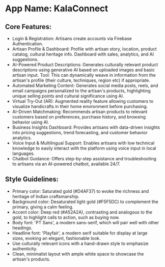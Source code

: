 # **App Name**: KalaConnect

## Core Features:

- Login & Registration: Artisans create accounts via Firebase Authentication.
- Artisan Profile & Dashboard: Profile with artisan story, location, product catalog, cultural heritage info. Dashboard with sales, analytics, and AI suggestions.
- AI-Powered Product Descriptions: Generates culturally relevant product descriptions using generative AI based on uploaded images and basic artisan input. Tool: This can dynamically weave in information from the artisan's profile (their culture, techniques, region etc) if appropriate.
- Automated Marketing Content: Generates social media posts, reels, and email campaigns personalized to the artisan's products, highlighting unique selling points and cultural significance using AI.
- Virtual Try-Out (AR): Augmented reality feature allowing customers to visualize handicrafts in their home environment before purchasing.
- AI-Driven Matchmaking: Recommends artisan products to relevant customers based on preferences, purchase history, and browsing behavior using AI.
- Business Insights Dashboard: Provides artisans with data-driven insights into pricing suggestions, trend forecasting, and customer behavior analytics.
- Voice Input & Multilingual Support: Enables artisans with low technical knowledge to easily interact with the platform using voice input in local languages.
- Chatbot Guidance: Offers step-by-step assistance and troubleshooting to artisans via an AI-powered chatbot, available 24/7.

## Style Guidelines:

- Primary color: Saturated gold (#D4AF37) to evoke the richness and heritage of Indian craftsmanship.
- Background color: Desaturated light gold (#F5F5DC) to complement the primary, giving a calm feeling.
- Accent color: Deep red (#A52A2A), contrasting and analogous to the gold, to highlight calls to action, such as buying now.
- Body font: 'PT Sans', a modern sans-serif, which will pair well with other headings.
- Headline font: 'Playfair', a modern serif suitable for display at large sizes, evoking an elegant, fashionable look.
- Use culturally relevant icons with a hand-drawn style to emphasize authenticity.
- Clean, minimalist layout with ample white space to showcase the artisan's products.